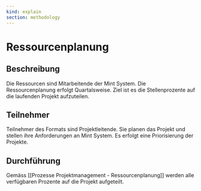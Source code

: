 ```yaml
---
kind: explain
section: methodology
---
```


# Ressourcenplanung

## Beschreibung

Die Ressourcen sind Mitarbeitende der Mint System. Die Ressourcenplanung erfolgt Quartalsweise. Ziel ist es die Stellenprozente auf die laufenden Projekt aufzuteilen. 

## Teilnehmer

Teilnehmer des Formats sind Projektleitende. Sie planen das Projekt und stellen ihre Anforderungen an Mint System. Es erfolgt eine Priorisierung der Projekte.

## Durchführung

Gemäss [[Prozesse Projektmanagement - Ressourcenplanung]] werden alle verfügbaren Prozente auf die Projekt aufgeteilt.
